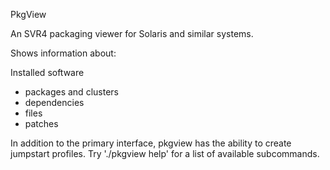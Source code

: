 PkgView

An SVR4 packaging viewer for Solaris and similar systems.

Shows information about:

Installed software
 - packages and clusters
 - dependencies
 - files
 - patches

In addition to the primary interface, pkgview has the ability to create
jumpstart profiles. Try './pkgview help' for a list of available
subcommands.
